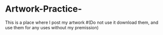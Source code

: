 # Artwork-Practice-
This is a place where I post my artwork 
#(Do not use it download them, and use them for any uses without my premission)
